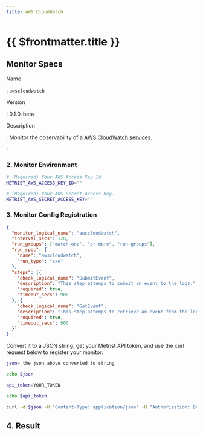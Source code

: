 ```yaml
---
title: AWS CloudWatch
---
```


# {{ $frontmatter.title }}

## Monitor Specs

Name

: `awscloudwatch`

Version

: 0.1.0-beta

Description

: Monitor the observability of a [AWS CloudWatch services](https://aws.amazon.com/cloudwatch/).

: &nbsp;

<!--@include: /parts/setup-in-a-nutshell.md-->


<!--@include: /parts/setup-detailed-steps-pre-requisites.md-->

### 2. Monitor Environment

<!--@include: /parts/setup-detailed-steps-2-monitor-configuration.md-->

```sh
# (Required) Your AWS Access Key Id.
METRIST_AWS_ACCESS_KEY_ID=""

# (Required) Your AWS Secret Access Key.
METRIST_AWS_SECRET_ACCESS_KEY=""
```

### 3. Monitor Config Registration

<!--@include: /parts/setup-detailed-steps-3-monitor-registration.md-->

```json
{
  "monitor_logical_name": "awscloudwatch",
  "interval_secs": 120,
  "run_groups": ["match-one", "or-more", "run-groups"],
  "run_spec": {
    "name": "awscloudwatch",
    "run_type": "exe"
  },
  "steps": [{
    "check_logical_name": "SubmitEvent",
    "description": "This step attemps to submit an event to the logs.",
    "required": true,
    "timeout_secs": 900
  }, {
    "check_logical_name": "GetEvent",
    "description": "This step attemps to retrieve an event from the logs (not the event submitted in the previous step).",
    "required": true,
    "timeout_secs": 900
  }]
}
```

Convert it to a JSON string, get your Metrist API token, and use the curl request below to register your monitor:

```sh
json= the json above converted to string

echo $json

api_token=YOUR_TOKEN

echo $api_token

curl -d $json -H "Content-Type: application/json" -H "Authorization: Bearer $api_token" 'https://app.metrist.io/api/v0/monitor-config'

```

<!--@include: /parts/setup-detailed-steps-3-monitor-registration-api-tip.md-->

<!--@include: /parts/setup-detailed-steps-3-monitor-registration-stdout.md-->

## 4. Result

<!--@include: /parts/setup-detailed-steps-4-result.md-->